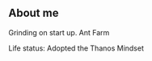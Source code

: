 
<!--
**cruzluna/cruzluna** is a ✨ _special_ ✨ repository because its `README.md` (this file) appears on your GitHub profile.

Here are some ideas to get you started:

- 🔭 I’m currently working on ...
- 🌱 I’m currently learning ...
- 👯 I’m looking to collaborate on ...
- 🤔 I’m looking for help with ...
- 💬 Ask me about ...
- 📫 How to reach me: ...
- 😄 Pronouns: ...
- ⚡ Fun fact: ...
-->
## About me
Grinding on start up. Ant Farm

Life status: Adopted the Thanos Mindset
<!--
- 📫 How to reach me: LunaC8@unlv.nevada.edu

[![Linkedin Badge](https://img.shields.io/badge/-LinkedIn-blue?style=flat-square&logo=Linkedin&logoColor=white&link=https://www.linkedin.com/in/cruz-luna-335753212/)](https://www.linkedin.com/in/cruz-luna-335753212/)
[![Gmail Badge](https://img.shields.io/badge/-Gmail-d14836?style=flat-square&logo=Gmail&logoColor=white&link=mailto:LunaC8@unlv.nevada.edu)](mailto:LunaC8@unlv.nevada.edu)

## Currently Learning :brain:
-  working on projects atm

-->
